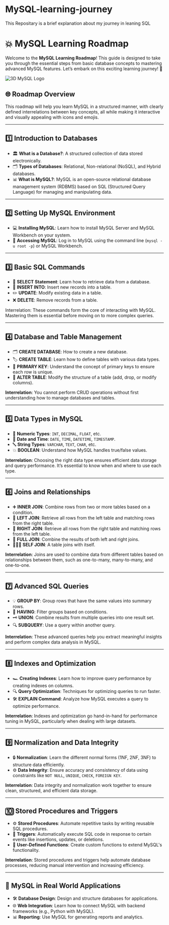 # MySQL-learning-journey
This Repositary is a brief explanation about my journey in leaning SQL 
# 💥 MySQL Learning Roadmap

Welcome to the **MySQL Learning Roadmap**! This guide is designed to take you through the essential steps from basic database concepts to mastering advanced MySQL features. Let’s embark on this exciting learning journey! 🌟

![3D MySQL Logo](https://upload.wikimedia.org/wikipedia/commons/d/d2/MySQL_logo.png)

## 🌐 Roadmap Overview

This roadmap will help you learn MySQL in a structured manner, with clearly defined interrelations between key concepts, all while making it interactive and visually appealing with icons and emojis.

---

## 1️⃣ **Introduction to Databases**

   - 🏛️ **What is a Database?**: A structured collection of data stored electronically.
   - 🗂️ **Types of Databases**: Relational, Non-relational (NoSQL), and Hybrid databases.
   - 📊 **What is MySQL?**: MySQL is an open-source relational database management system (RDBMS) based on SQL (Structured Query Language) for managing and manipulating data.

---

## 2️⃣ **Setting Up MySQL Environment**

   - 💻 **Installing MySQL**: Learn how to install MySQL Server and MySQL Workbench on your system.
   - 🔑 **Accessing MySQL**: Log in to MySQL using the command line (`mysql -u root -p`) or MySQL Workbench.

---

## 3️⃣ **Basic SQL Commands**

   - 📝 **SELECT Statement**: Learn how to retrieve data from a database.
   - 🔄 **INSERT INTO**: Insert new records into a table.
   - ✏️ **UPDATE**: Modify existing data in a table.
   - ❌ **DELETE**: Remove records from a table.

   Interrelation: These commands form the core of interacting with MySQL. Mastering them is essential before moving on to more complex queries.

---

## 4️⃣ **Database and Table Management**

   - 🗂️ **CREATE DATABASE**: How to create a new database.
   - 🏷️ **CREATE TABLE**: Learn how to define tables with various data types.
   - 🔑 **PRIMARY KEY**: Understand the concept of primary keys to ensure each row is unique.
   - 🔄 **ALTER TABLE**: Modify the structure of a table (add, drop, or modify columns).

   **Interrelation**: You cannot perform CRUD operations without first understanding how to manage databases and tables.

---

## 5️⃣ **Data Types in MySQL**

   - 🔢 **Numeric Types**: `INT`, `DECIMAL`, `FLOAT`, etc.
   - 📅 **Date and Time**: `DATE`, `TIME`, `DATETIME`, `TIMESTAMP`.
   - 🔤 **String Types**: `VARCHAR`, `TEXT`, `CHAR`, etc.
   - 💥 **BOOLEAN**: Understand how MySQL handles true/false values.

   **Interrelation**: Choosing the right data type ensures efficient data storage and query performance. It’s essential to know when and where to use each type.

---

## 6️⃣ **Joins and Relationships**

   - ➕ **INNER JOIN**: Combine rows from two or more tables based on a condition.
   - 🔗 **LEFT JOIN**: Retrieve all rows from the left table and matching rows from the right table.
   - 🔄 **RIGHT JOIN**: Retrieve all rows from the right table and matching rows from the left table.
   - 🔴 **FULL JOIN**: Combine the results of both left and right joins.
   - 🧑‍🤝‍🧑 **SELF JOIN**: A table joins with itself.

   **Interrelation**: Joins are used to combine data from different tables based on relationships between them, such as one-to-many, many-to-many, and one-to-one.

---

## 7️⃣ **Advanced SQL Queries**

   - 💡 **GROUP BY**: Group rows that have the same values into summary rows.
   - 🔻 **HAVING**: Filter groups based on conditions.
   - 🗝️ **UNION**: Combine results from multiple queries into one result set.
   - 🔍 **SUBQUERY**: Use a query within another query.

   **Interrelation**: These advanced queries help you extract meaningful insights and perform complex data analysis in MySQL.

---

## 8️⃣ **Indexes and Optimization**

   - 🏎️ **Creating Indexes**: Learn how to improve query performance by creating indexes on columns.
   - 🔍 **Query Optimization**: Techniques for optimizing queries to run faster.
   - 🛠️ **EXPLAIN Command**: Analyze how MySQL executes a query to optimize performance.

   **Interrelation**: Indexes and optimization go hand-in-hand for performance tuning in MySQL, particularly when dealing with large datasets.

---

## 9️⃣ **Normalization and Data Integrity**

   - 🔒 **Normalization**: Learn the different normal forms (1NF, 2NF, 3NF) to structure data efficiently.
   - ⚙️ **Data Integrity**: Ensure accuracy and consistency of data using constraints like `NOT NULL`, `UNIQUE`, `CHECK`, `FOREIGN KEY`.

   **Interrelation**: Data integrity and normalization work together to ensure clean, structured, and efficient data storage.

---

## 🔟 **Stored Procedures and Triggers**

   - ⚙️ **Stored Procedures**: Automate repetitive tasks by writing reusable SQL procedures.
   - 🚨 **Triggers**: Automatically execute SQL code in response to certain events like insertions, updates, or deletions.
   - 💬 **User-Defined Functions**: Create custom functions to extend MySQL's functionality.

   **Interrelation**: Stored procedures and triggers help automate database processes, reducing manual intervention and increasing efficiency.

---

## 🔮 **MySQL in Real World Applications**

   - 🛠️ **Database Design**: Design and structure databases for applications.
   - 🌐 **Web Integration**: Learn how to connect MySQL with backend frameworks (e.g., Python with MySQL).
   - 📊 **Reporting**: Use MySQL for generating reports and analytics.



